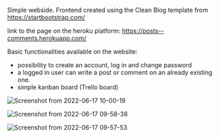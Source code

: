 Simple webside.
Frontend created using the Clean Blog template from https://startbootstrap.com/

link to the page on the heroku platform:
https://posts--comments.herokuapp.com/

Basic functionalities available on the website:
- possibility to create an account, log in and change password
- a logged in user can write a post or comment on an already existing one.
- simple kanban board (Trello board)


![Screenshot from 2022-06-17 10-00-19](https://user-images.githubusercontent.com/88883851/174254454-d564352e-55c2-4d1f-af5a-1653bfa57363.png)

![Screenshot from 2022-06-17 09-58-38](https://user-images.githubusercontent.com/88883851/174254624-3aee946f-a89c-4351-85db-8c2a51fd33e1.png)

![Screenshot from 2022-06-17 09-57-53](https://user-images.githubusercontent.com/88883851/174254640-c1a48100-869b-4739-8b3c-e1ddfee6d7e0.png)
